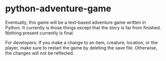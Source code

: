 # python-adventure-game
Eventually, this game will be a text-based adventure game written in Python. It currently is those things except that the story is far from finished. Nothing present currently is final.

For developers: If you make a change to an item, creature, location, or the player, make sure to restart the game by deleting the save file. Otherwise, the changes will not be reflected.
